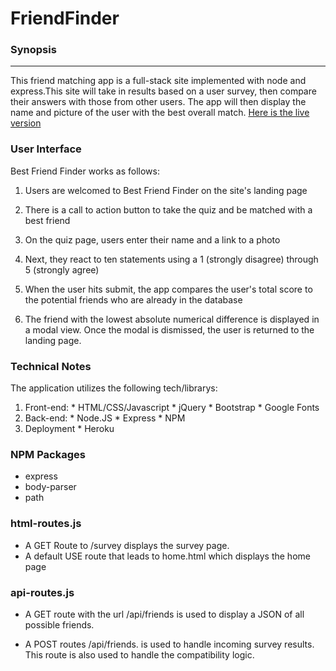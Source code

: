 # FriendFinder

### Synopsis
***

This friend matching app is a full-stack site implemented with node and express.This site will take in results based on a user survey, then compare their answers with those from other users. The app will then display the name and picture of the user with the best overall match.
[Here is the live version](https://calm-refuge-92027.herokuapp.com/)

### User Interface


Best Friend Finder works as follows:

1. Users are welcomed to Best Friend Finder on the site's landing page

2. There is a call to action button to take the quiz and be matched with a best friend

3. On the quiz page, users enter their name and a link to a photo 

4. Next, they react to ten statements using a 1 (strongly disagree) through 5 (strongly agree)

5. When the user hits submit, the app compares the user's total score to the potential friends who are already in the database 

6. The friend with the lowest absolute numerical difference is displayed in a modal view. Once the modal is dismissed, the user is returned to the landing page.

### Technical Notes
The application utilizes the following tech/librarys:
  1. Front-end:
    * HTML/CSS/Javascript
    * jQuery
    * Bootstrap
    * Google Fonts
  2. Back-end:
    * Node.JS
    * Express
    * NPM
  3. Deployment
    * Heroku 

### NPM Packages  

  * express
  * body-parser
  * path

### html-routes.js

  * A GET Route to /survey displays the survey page.
  * A default USE route that leads to home.html which displays the home page
  
### api-routes.js 
 
 * A GET route with the url /api/friends is used to display a JSON of all possible friends.
 
 * A POST routes /api/friends. is used to handle incoming survey results. This route is also used to handle the compatibility logic.
    

